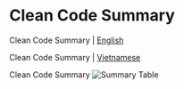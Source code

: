 # Clean Code Summary

Clean Code Summary | [English](https://gist.github.com/albertkhang/b8d7e9c7b11ce50b3c2a43eee93aef70#file-summary-clean-code-english-md)

Clean Code Summary | [Vietnamese](https://gist.github.com/albertkhang/b8d7e9c7b11ce50b3c2a43eee93aef70#file-summary-clean-code-vietnamese-md)

Clean Code Summary
![Summary Table](https://i.ibb.co/cwBQ3hk/Table-Summary-Clean-Code.png)
